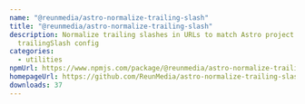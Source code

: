 ```yaml
---
name: "@reunmedia/astro-normalize-trailing-slash"
title: "@reunmedia/astro-normalize-trailing-slash"
description: Normalize trailing slashes in URLs to match Astro project's
  trailingSlash config
categories:
  - utilities
npmUrl: https://www.npmjs.com/package/@reunmedia/astro-normalize-trailing-slash
homepageUrl: https://github.com/ReunMedia/astro-normalize-trailing-slash
downloads: 37
---
```

